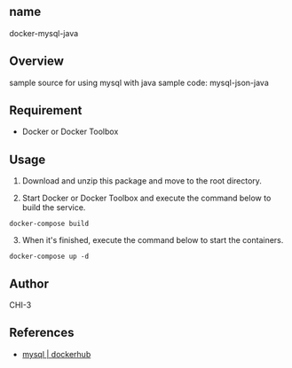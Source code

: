 ## name
docker-mysql-java

## Overview
sample source for using mysql with java sample code: mysql-json-java

## Requirement
- Docker or Docker Toolbox

## Usage
1. Download and unzip this package and move to the root directory.

2. Start Docker or Docker Toolbox and execute the command below to build the service.
```
docker-compose build
```

3. When it's finished, execute the command below to start the containers.
```
docker-compose up -d
```

## Author
CHI-3

## References
- [mysql | dockerhub](https://hub.docker.com/_/mysql)
